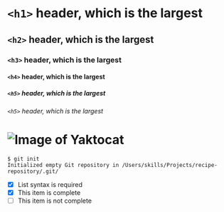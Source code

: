 #  `<h1>` header, which is the largest
##  `<h2>` header, which is the largest
###  `<h3>` header, which is the largest
####  `<h4>` header, which is the largest
#####  `<h5>` header, which is the largest
######  `<h5>` header, which is the largest
# ![Image of Yaktocat](https://octodex.github.com/images/yaktocat.png)

```
$ git init
Initialized empty Git repository in /Users/skills/Projects/recipe-repository/.git/
```
- [x] List syntax is required
- [x] This item is complete
- [ ] This item is not complete
